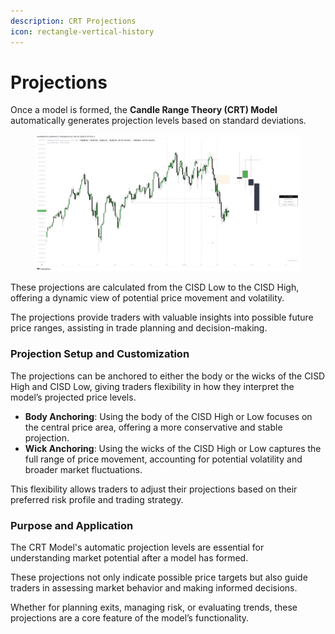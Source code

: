 ```yaml
---
description: CRT Projections
icon: rectangle-vertical-history
---
```


# Projections

Once a model is formed, the **Candle Range Theory (CRT) Model** automatically generates projection levels based on standard deviations.

<figure><img src="../../.gitbook/assets/docs-crt-004.png" alt=""><figcaption></figcaption></figure>

These projections are calculated from the CISD Low to the CISD High, offering a dynamic view of potential price movement and volatility.

The projections provide traders with valuable insights into possible future price ranges, assisting in trade planning and decision-making.

### Projection Setup and Customization

The projections can be anchored to either the body or the wicks of the CISD High and CISD Low, giving traders flexibility in how they interpret the model’s projected price levels.

* **Body Anchoring**: Using the body of the CISD High or Low focuses on the central price area, offering a more conservative and stable projection.
* **Wick Anchoring**: Using the wicks of the CISD High or Low captures the full range of price movement, accounting for potential volatility and broader market fluctuations.

This flexibility allows traders to adjust their projections based on their preferred risk profile and trading strategy.

### Purpose and Application

The CRT Model's automatic projection levels are essential for understanding market potential after a model has formed.

These projections not only indicate possible price targets but also guide traders in assessing market behavior and making informed decisions.

Whether for planning exits, managing risk, or evaluating trends, these projections are a core feature of the model’s functionality.
